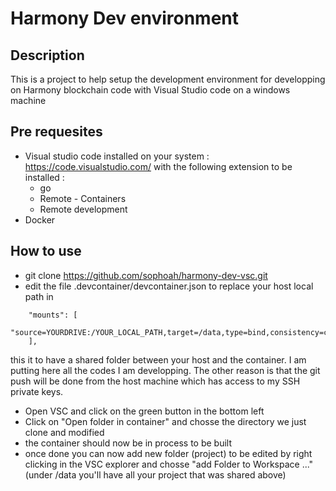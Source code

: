# Harmony Dev environment

## Description
This is a project to help setup the development environment for developping on Harmony blockchain code with Visual Studio code on a windows machine

## Pre requesites
- Visual studio code installed on your system : https://code.visualstudio.com/ with the following extension to be installed :
  - go 
  - Remote - Containers
  - Remote development
- Docker

## How to use
- git clone https://github.com/sophoah/harmony-dev-vsc.git
- edit the file .devcontainer/devcontainer.json to replace your host local path in 
```
  	"mounts": [
		"source=YOURDRIVE:/YOUR_LOCAL_PATH,target=/data,type=bind,consistency=cached"
	],
```
this it to have a shared folder between your host and the container. I am putting here all the codes I am developping. The other reason is that the git push will be done from the host machine which has access to my SSH private keys.
- Open VSC and click on the green button in the bottom left
- Click on "Open folder in container" and chosse the directory we just clone and modified
- the container should now be in process to be built
- once done you can now add new folder (project) to be edited by right clicking in the VSC explorer and chosse "add Folder to Workspace ..." (under /data you'll have all your project that was shared above)